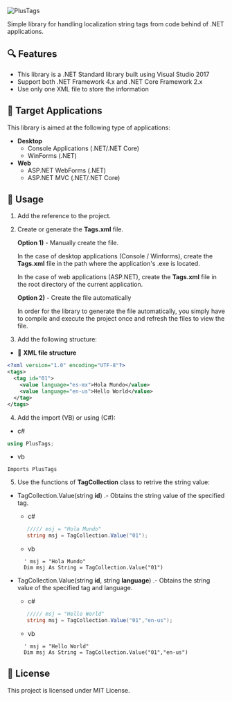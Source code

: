 ![PlusTags](https://user-images.githubusercontent.com/25779434/71748012-84d2c400-2e2e-11ea-9e59-fa5e33733589.png)

Simple library for handling localization string tags from code behind of .NET applications.

## :mag: Features
- This library is a .NET Standard library built using Visual Studio 2017
- Support both .NET Framework 4.x and .NET Core Framework 2.x	
- Use only one XML file to store the information

## :pushpin: Target Applications
This library is aimed at the following type of applications:
- **Desktop**
   - Console Applications (.NET/.NET Core)
   - WinForms (.NET)
- **Web**
   - ASP.NET WebForms (.NET)
   - ASP.NET MVC (.NET/.NET Core)
   
## :wrench: Usage
1. Add the reference to the project.

2. Create or generate the **Tags.xml** file.

   **Option 1)** - Manually create the file.

   In the case of desktop applications (Console / Winforms), create the **Tags.xml** file in the path where the application's .exe is  located.

   In the case of web applications (ASP.NET), create the **Tags.xml** file in the root directory of the current application.

   **Option 2)** - Create the file automatically

   In order for the library to generate the file automatically, you simply have to compile and execute the project once and refresh the files to view the file.

3. Add the following structure:
- :page_facing_up: **XML file structure**
```xml
<?xml version="1.0" encoding="UTF-8"?>
<tags>
  <tag id="01">
    <value language="es-mx">Hola Mundo</value>
    <value language="en-us">Hello World</value>
  </tag>
</tags>
```
4. Add the import (VB) or using (C#):
- c#
```csharp
using PlusTags;
```
- vb
```vbnet
Imports PlusTags
```


5. Use the functions of **TagCollection** class to retrive the string value:
- TagCollection.Value(string **id**) .- Obtains the string value of the specified tag.
   - c#
   ```csharp
      ///// msj = "Hola Mundo"
      string msj = TagCollection.Value("01");
   ```
   - vb
    ```vbnet
      ' msj = "Hola Mundo"
      Dim msj As String = TagCollection.Value("01")
   ```  
   
- TagCollection.Value(string **id**, string **language**) .- Obtains the string value of the specified tag and language.
   - c#
   ```csharp
      ///// msj = "Hello World"
      string msj = TagCollection.Value("01","en-us");
   ```
   - vb
    ```vbnet
      ' msj = "Hello World"
      Dim msj As String = TagCollection.Value("01","en-us")
   ```  

## :memo: License
This project is licensed under MIT License.
